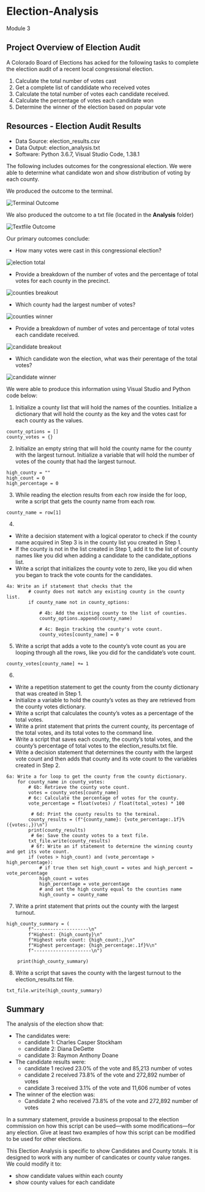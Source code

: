 # Election-Analysis
Module 3

## Project Overview of Election Audit

A Colorado Board of Elections has acked for the following tasks to complete the electiion audit of a recent
local congressional election.

1. Calculate the total number of votes cast
2. Get a complete list of canddidate who received votes
3. Calculate the total number of votes each candidate received.
4. Calculate the percentage of votes each candidate won
5. Determine the winner of the election based on popular vote

## Resources - Election Audit Results

- Data Source: election_results.csv
- Data Output: election_analysis.txt
- Software: Python 3.6.7, Visual Studio Code, 1.38.1

The following includes outcomes for the congressional election.  We were able to determine what candidate won
and show distribution of voting by each county.

We produced the outcome to the terminal.

![Terminal Outcome](https://github.com/ckbauman/Election-Analysis/blob/main/analysis/Terminal_Output.png)

We also produced the outcome to a txt file (located in the **Analysis** folder)

![Textfile Outcome](https://github.com/ckbauman/Election-Analysis/blob/main/analysis/Textfile_Output.png)

Our primary outcomes conclude:

- How many votes were cast in this congressional election?

![election total](https://github.com/ckbauman/Election-Analysis/blob/main/analysis/Election_total.png)

- Provide a breakdown of the number of votes and the percentage of total votes for each county in the precinct.

![counties breakout](https://github.com/ckbauman/Election-Analysis/blob/main/analysis/Counties_breakout.png)

- Which county had the largest number of votes?

![counties winner](https://github.com/ckbauman/Election-Analysis/blob/main/analysis/counties_winner.png)

- Provide a breakdown of number of votes and percentage of total votes each candidate received.

![candidate breakout](https://github.com/ckbauman/Election-Analysis/blob/main/analysis/Candidate_breakout.png)

- Which candidate won the election, what was their perentage of the total votes?

![candidate winner](https://github.com/ckbauman/Election-Analysis/blob/main/analysis/Candidate_winner.png)

We were able to produce this information using Visual Studio and Python code below:

1. Initialize a county list that will hold the names of the counties.  Initialize a dictionary that will hold the county as the key and the votes cast for each county as the values.
```
county_options = []
county_votes = {}
```

2. Initialize an empty string that will hold the county name for the county with the largest turnout. Initialize a variable that will hold the number of votes of the county that had the largest turnout.
```
high_county = ""
high_count = 0
high_percentage = 0
```

3. While reading the election results from each row inside the for loop, write a script that gets the county name from each row.
```
county_name = row[1]
```
4.
- Write a decision statement with a logical operator to check if the county name acquired in Step 3 is in the county list you created in Step 1.
- If the county is not in the list created in Step 1, add it to the list of county names like you did when adding a candidate to the candidate_options list.
- Write a script that initializes the county vote to zero, like you did when you began to track the vote counts for the candidates.
```
4a: Write an if statement that checks that the
        # county does not match any existing county in the county list.
        if county_name not in county_options:

            # 4b: Add the existing county to the list of counties.
            county_options.append(county_name)

            # 4c: Begin tracking the county's vote count.
            county_votes[county_name] = 0
```
5. Write a script that adds a vote to the county’s vote count as you are looping through all the rows, like you did for the candidate’s vote count.
```
county_votes[county_name] += 1
```
6.
- Write a repetition statement to get the county from the county dictionary that was created in Step 1.
- Initialize a variable to hold the county’s votes as they are retrieved from the county votes dictionary.
- Write a script that calculates the county’s votes as a percentage of the total votes.
- Write a print statement that prints the current county, its percentage of the total votes, and its total votes to the command line.
- Write a script that saves each county, the county’s total votes, and the county’s percentage of total votes to the election_results.txt file.
- Write a decision statement that determines the county with the largest vote count and then adds that county and its vote count to the variables created in Step 2.
```
6a: Write a for loop to get the county from the county dictionary.
    for county_name in county_votes:
        # 6b: Retrieve the county vote count.
        votes = county_votes[county_name]
        # 6c: Calculate the percentage of votes for the county.
        vote_percentage = float(votes) / float(total_votes) * 100

         # 6d: Print the county results to the terminal.
        county_results = (f"{county_name}: {vote_percentage:.1f}% ({votes:,})\n")
        print(county_results)
         # 6e: Save the county votes to a text file.
        txt_file.write(county_results)
         # 6f: Write an if statement to determine the winning county and get its vote count.
        if (votes > high_count) and (vote_percentage > high_percentage):
            # if true then set high_count = votes and high_percent = vote_percentage
            high_count = votes
            high_percentage = vote_percentage
            # and set the high county equal to the counties name
            high_county = county_name
```
7.  Write a print statement that prints out the county with the largest turnout.
```
high_county_summary = (
        f"--------------------\n"
        f"Highest: {high_county}\n"
        f"Highest vote count: {high_count:,}\n"
        f"Highest percentage: {high_percentage:.1f}%\n"
        f"---------------------\n")

    print(high_county_summary)
```
8.  Write a script that saves the county with the largest turnout to the election_results.txt file.
```
txt_file.write(high_county_summary)
```


## Summary

The analysis of the election show that:
- The candidates were:
  - candidate 1: Charles Casper Stockham
  - candidate 2: Diana DeGette
  - candidate 3: Raymon Anthony Doane
- The candidate results were:
  - candidate 1 recived 23.0% of the vote and 85,213 number of votes
  - candidate 2 received 73.8% of the vote and 272,892 number of votes
  - candidate 3 received 3.1% of the vote and 11,606 number of votes
- The winner of the election was:
  - Candidate 2 who received 73.8% of the vote and 272,892 number of votes

In a summary statement, provide a business proposal to the election commission on how this script can be used—with some modifications—for any election. Give at least two examples of how this script can be modified to be used for other elections.

This Election Analysis is specific to show Candidates and County totals.  It is designed to work with any number of candicates or county value ranges.  We could modify it to:
- show candidate values within each county
- show county values for each candidate
